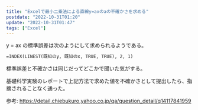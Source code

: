```yaml
---
title: "Excelで最小二乗法による直線y=axのaの不確かさを求める"
postdate: "2022-10-31T01:20"
update: "2022-10-31T01:47"
tags: ["Excel"]
---
```


y = ax の標準誤差は次のようにして求められるようである。

```txt
=INDEX(LINEST(既知のy, 既知のx, TRUE, TRUE), 2, 1)
```

標準誤差と不確かさは同じだってどこかで聞いた気がする。

基礎科学実験のレポートで上記方法で求めた値を不確かさとして提出したら、指摘されることなく通った。

参考: https://detail.chiebukuro.yahoo.co.jp/qa/question_detail/q14117841959
